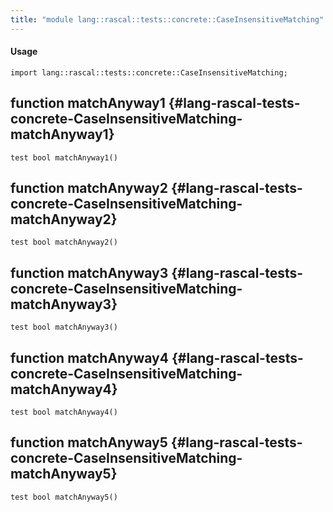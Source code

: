 ```yaml
---
title: "module lang::rascal::tests::concrete::CaseInsensitiveMatching"
---
```


#### Usage

`import lang::rascal::tests::concrete::CaseInsensitiveMatching;`


## function matchAnyway1 {#lang-rascal-tests-concrete-CaseInsensitiveMatching-matchAnyway1}

```rascal
test bool matchAnyway1()

```

## function matchAnyway2 {#lang-rascal-tests-concrete-CaseInsensitiveMatching-matchAnyway2}

```rascal
test bool matchAnyway2()

```

## function matchAnyway3 {#lang-rascal-tests-concrete-CaseInsensitiveMatching-matchAnyway3}

```rascal
test bool matchAnyway3()

```

## function matchAnyway4 {#lang-rascal-tests-concrete-CaseInsensitiveMatching-matchAnyway4}

```rascal
test bool matchAnyway4()

```

## function matchAnyway5 {#lang-rascal-tests-concrete-CaseInsensitiveMatching-matchAnyway5}

```rascal
test bool matchAnyway5()

```

